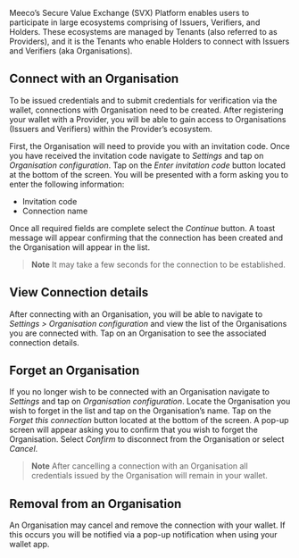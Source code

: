 Meeco’s Secure Value Exchange (SVX) Platform enables users to participate in large ecosystems comprising of Issuers, Verifiers, and Holders. These ecosystems are managed by Tenants (also referred to as Providers), and it is the Tenants who enable Holders to connect with Issuers and Verifiers (aka Organisations).

## Connect with an Organisation

To be issued credentials and to submit credentials for verification via the wallet, connections with Organisation need to be created. After registering your wallet with a Provider, you will be able to gain access to Organisations (Issuers and Verifiers) within the Provider’s ecosystem.

First, the Organisation will need to provide you with an invitation code. Once you have received the invitation code navigate to _Settings_ and tap on _Organisation configuration_. Tap on the _Enter invitation code_ button located at the bottom of the screen. You will be presented with a form asking you to enter the following information:
- Invitation code
- Connection name

Once all required fields are complete select the _Continue_ button. A toast message will appear confirming that the connection has been created and the Organisation will appear in the list.

> **Note**
> It may take a few seconds for the connection to be established.

## View Connection details

After connecting with an Organisation, you will be able to navigate to _Settings > Organisation configuration_ and view the list of the Organisations you are connected with. Tap on an Organisation to see the associated connection details.

## Forget an Organisation

If you no longer wish to be connected with an Organisation navigate to _Settings_ and tap on _Organisation configuration_. Locate the Organisation you wish to forget in the list and tap on the Organisation’s name. Tap on the _Forget this connection_ button located at the bottom of the screen. A pop-up screen will appear asking you to confirm that you wish to forget the Organisation. Select _Confirm_ to disconnect from the Organisation or select _Cancel_.

> **Note**
> After cancelling a connection with an Organisation all credentials issued by the Organisation will remain in your wallet. 

## Removal from an Organisation
An Organisation may cancel and remove the connection with your wallet. If this occurs you will be notified via a pop-up notification when using your wallet app.
